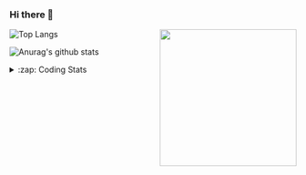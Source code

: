 ### Hi there 👋

<!--
**tao8687/tao8687** is a ✨ _special_ ✨ repository because its `README.md` (this file) appears on your GitHub profile.

Here are some ideas to get you started:

- 🔭 I’m currently working on ...
- 🌱 I’m currently learning ...
- 👯 I’m looking to collaborate on ...
- 🤔 I’m looking for help with ...
- 💬 Ask me about ...
- 📫 How to reach me: ...
- 😄 Pronouns: ...
- ⚡ Fun fact: ...
-->

<img align='right' src="https://media.giphy.com/media/M9gbBd9nbDrOTu1Mqx/giphy.gif" width="240">

  
![Top Langs](https://github-readme-stats.vercel.app/api/top-langs/?username=tao8687&layout=compact&title_color=23238E&text_color=A67D3D)

![Anurag's github stats](https://github-readme-stats.vercel.app/api?username=tao8687&show_icons=true&&text_color=A67D3D&title_color=23238E&show_icons=false&count_private=true&hide=stars)

<details>
  <summary>:zap: Coding Stats</summary>
  <br>
    
<!--START_SECTION:waka-->

```txt
From: 31 August 2025 - To: 07 September 2025

C            1 hr 13 mins    ██████████░░░░░░░░░░░░░░░   39.75 %
Bash         28 mins         ████░░░░░░░░░░░░░░░░░░░░░   15.51 %
YAML         27 mins         ███▓░░░░░░░░░░░░░░░░░░░░░   14.55 %
JavaScript   23 mins         ███░░░░░░░░░░░░░░░░░░░░░░   12.65 %
C++          19 mins         ██▓░░░░░░░░░░░░░░░░░░░░░░   10.59 %
```

<!--END_SECTION:waka-->
</details>
